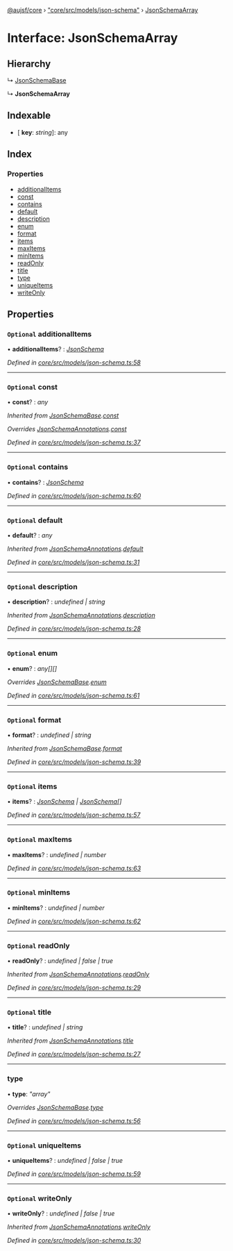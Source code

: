 [@aujsf/core](../README.md) › ["core/src/models/json-schema"](../modules/_core_src_models_json_schema_.md) › [JsonSchemaArray](_core_src_models_json_schema_.jsonschemaarray.md)

# Interface: JsonSchemaArray

## Hierarchy

  ↳ [JsonSchemaBase](_core_src_models_json_schema_.jsonschemabase.md)

  ↳ **JsonSchemaArray**

## Indexable

* \[ **key**: *string*\]: any

## Index

### Properties

* [additionalItems](_core_src_models_json_schema_.jsonschemaarray.md#optional-additionalitems)
* [const](_core_src_models_json_schema_.jsonschemaarray.md#optional-const)
* [contains](_core_src_models_json_schema_.jsonschemaarray.md#optional-contains)
* [default](_core_src_models_json_schema_.jsonschemaarray.md#optional-default)
* [description](_core_src_models_json_schema_.jsonschemaarray.md#optional-description)
* [enum](_core_src_models_json_schema_.jsonschemaarray.md#optional-enum)
* [format](_core_src_models_json_schema_.jsonschemaarray.md#optional-format)
* [items](_core_src_models_json_schema_.jsonschemaarray.md#optional-items)
* [maxItems](_core_src_models_json_schema_.jsonschemaarray.md#optional-maxitems)
* [minItems](_core_src_models_json_schema_.jsonschemaarray.md#optional-minitems)
* [readOnly](_core_src_models_json_schema_.jsonschemaarray.md#optional-readonly)
* [title](_core_src_models_json_schema_.jsonschemaarray.md#optional-title)
* [type](_core_src_models_json_schema_.jsonschemaarray.md#type)
* [uniqueItems](_core_src_models_json_schema_.jsonschemaarray.md#optional-uniqueitems)
* [writeOnly](_core_src_models_json_schema_.jsonschemaarray.md#optional-writeonly)

## Properties

### `Optional` additionalItems

• **additionalItems**? : *[JsonSchema](../modules/_core_src_models_json_schema_.md#jsonschema)*

*Defined in [core/src/models/json-schema.ts:58](https://github.com/jbockle/au-jsonschema-form/blob/ffdfbe8/packages/core/src/models/json-schema.ts#L58)*

___

### `Optional` const

• **const**? : *any*

*Inherited from [JsonSchemaBase](_core_src_models_json_schema_.jsonschemabase.md).[const](_core_src_models_json_schema_.jsonschemabase.md#optional-const)*

*Overrides [JsonSchemaAnnotations](_core_src_models_json_schema_.jsonschemaannotations.md).[const](_core_src_models_json_schema_.jsonschemaannotations.md#optional-const)*

*Defined in [core/src/models/json-schema.ts:37](https://github.com/jbockle/au-jsonschema-form/blob/ffdfbe8/packages/core/src/models/json-schema.ts#L37)*

___

### `Optional` contains

• **contains**? : *[JsonSchema](../modules/_core_src_models_json_schema_.md#jsonschema)*

*Defined in [core/src/models/json-schema.ts:60](https://github.com/jbockle/au-jsonschema-form/blob/ffdfbe8/packages/core/src/models/json-schema.ts#L60)*

___

### `Optional` default

• **default**? : *any*

*Inherited from [JsonSchemaAnnotations](_core_src_models_json_schema_.jsonschemaannotations.md).[default](_core_src_models_json_schema_.jsonschemaannotations.md#optional-default)*

*Defined in [core/src/models/json-schema.ts:31](https://github.com/jbockle/au-jsonschema-form/blob/ffdfbe8/packages/core/src/models/json-schema.ts#L31)*

___

### `Optional` description

• **description**? : *undefined | string*

*Inherited from [JsonSchemaAnnotations](_core_src_models_json_schema_.jsonschemaannotations.md).[description](_core_src_models_json_schema_.jsonschemaannotations.md#optional-description)*

*Defined in [core/src/models/json-schema.ts:28](https://github.com/jbockle/au-jsonschema-form/blob/ffdfbe8/packages/core/src/models/json-schema.ts#L28)*

___

### `Optional` enum

• **enum**? : *any[][]*

*Overrides [JsonSchemaBase](_core_src_models_json_schema_.jsonschemabase.md).[enum](_core_src_models_json_schema_.jsonschemabase.md#optional-enum)*

*Defined in [core/src/models/json-schema.ts:61](https://github.com/jbockle/au-jsonschema-form/blob/ffdfbe8/packages/core/src/models/json-schema.ts#L61)*

___

### `Optional` format

• **format**? : *undefined | string*

*Inherited from [JsonSchemaBase](_core_src_models_json_schema_.jsonschemabase.md).[format](_core_src_models_json_schema_.jsonschemabase.md#optional-format)*

*Defined in [core/src/models/json-schema.ts:39](https://github.com/jbockle/au-jsonschema-form/blob/ffdfbe8/packages/core/src/models/json-schema.ts#L39)*

___

### `Optional` items

• **items**? : *[JsonSchema](../modules/_core_src_models_json_schema_.md#jsonschema) | [JsonSchema](../modules/_core_src_models_json_schema_.md#jsonschema)[]*

*Defined in [core/src/models/json-schema.ts:57](https://github.com/jbockle/au-jsonschema-form/blob/ffdfbe8/packages/core/src/models/json-schema.ts#L57)*

___

### `Optional` maxItems

• **maxItems**? : *undefined | number*

*Defined in [core/src/models/json-schema.ts:63](https://github.com/jbockle/au-jsonschema-form/blob/ffdfbe8/packages/core/src/models/json-schema.ts#L63)*

___

### `Optional` minItems

• **minItems**? : *undefined | number*

*Defined in [core/src/models/json-schema.ts:62](https://github.com/jbockle/au-jsonschema-form/blob/ffdfbe8/packages/core/src/models/json-schema.ts#L62)*

___

### `Optional` readOnly

• **readOnly**? : *undefined | false | true*

*Inherited from [JsonSchemaAnnotations](_core_src_models_json_schema_.jsonschemaannotations.md).[readOnly](_core_src_models_json_schema_.jsonschemaannotations.md#optional-readonly)*

*Defined in [core/src/models/json-schema.ts:29](https://github.com/jbockle/au-jsonschema-form/blob/ffdfbe8/packages/core/src/models/json-schema.ts#L29)*

___

### `Optional` title

• **title**? : *undefined | string*

*Inherited from [JsonSchemaAnnotations](_core_src_models_json_schema_.jsonschemaannotations.md).[title](_core_src_models_json_schema_.jsonschemaannotations.md#optional-title)*

*Defined in [core/src/models/json-schema.ts:27](https://github.com/jbockle/au-jsonschema-form/blob/ffdfbe8/packages/core/src/models/json-schema.ts#L27)*

___

###  type

• **type**: *"array"*

*Overrides [JsonSchemaBase](_core_src_models_json_schema_.jsonschemabase.md).[type](_core_src_models_json_schema_.jsonschemabase.md#optional-type)*

*Defined in [core/src/models/json-schema.ts:56](https://github.com/jbockle/au-jsonschema-form/blob/ffdfbe8/packages/core/src/models/json-schema.ts#L56)*

___

### `Optional` uniqueItems

• **uniqueItems**? : *undefined | false | true*

*Defined in [core/src/models/json-schema.ts:59](https://github.com/jbockle/au-jsonschema-form/blob/ffdfbe8/packages/core/src/models/json-schema.ts#L59)*

___

### `Optional` writeOnly

• **writeOnly**? : *undefined | false | true*

*Inherited from [JsonSchemaAnnotations](_core_src_models_json_schema_.jsonschemaannotations.md).[writeOnly](_core_src_models_json_schema_.jsonschemaannotations.md#optional-writeonly)*

*Defined in [core/src/models/json-schema.ts:30](https://github.com/jbockle/au-jsonschema-form/blob/ffdfbe8/packages/core/src/models/json-schema.ts#L30)*
